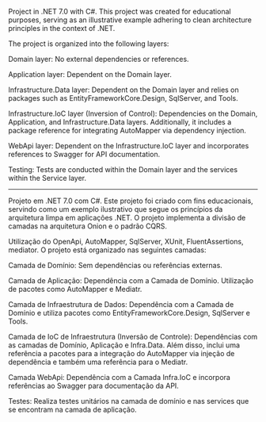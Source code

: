 Project in .NET 7.0 with C#.
This project was created for educational purposes, serving as an illustrative example adhering to clean architecture principles in the context of .NET.

The project is organized into the following layers:

Domain layer:
No external dependencies or references.

Application layer:
Dependent on the Domain layer.

Infrastructure.Data layer:
Dependent on the Domain layer and relies on packages such as EntityFrameworkCore.Design, SqlServer, and Tools.

Infrastructure.IoC layer (Inversion of Control):
Dependencies on the Domain, Application, and Infrastructure.Data layers. Additionally, it includes a package reference for integrating AutoMapper via dependency injection.

WebApi layer:
Dependent on the Infrastructure.IoC layer and incorporates references to Swagger for API documentation.

Testing:
Tests are conducted within the Domain layer and the services within the Service layer.

---

Projeto em .NET 7.0 com C#.
Este projeto foi criado com fins educacionais, servindo como um exemplo ilustrativo que segue os princípios da arquitetura limpa em aplicações .NET.
O projeto implementa a divisão de camadas na arquitetura Onion e o padrão CQRS.

Utilização do OpenApi, AutoMapper, SqlServer, XUnit, FluentAssertions, mediator.
O projeto está organizado nas seguintes camadas:

Camada de Domínio:
Sem dependências ou referências externas.

Camada de Aplicação:
Dependência com a Camada de Domínio. Utilização de pacotes como AutoMapper e Mediatr.

Camada de Infraestrutura de Dados:
Dependência com a Camada de Domínio e utiliza pacotes como EntityFrameworkCore.Design, SqlServer e Tools.

Camada de IoC de Infraestrutura (Inversão de Controle):
Dependências com as camadas de Domínio, Aplicação e Infra.Data. Além disso, inclui uma referência a pacotes para a integração do AutoMapper via injeção de dependência e também uma referência para o Mediatr.

Camada WebApi:
Dependência com a Camada Infra.IoC e incorpora referências ao Swagger para documentação da API.

Testes:
Realiza testes unitários na camada de domínio e nas services que se encontram na camada de aplicação.